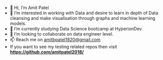 - 👋 Hi, I’m Amit Patel
- 👀 I’m interested in working with Data and desire to learn in depth of Data cleansing and make visualisation through graphs and machine learning models.
- 🌱 I’m currently studying Data Science bootcamp at HyperionDev.
- 💞️ I’m looking to collaborate on data engineer level.
- 📫 Reach me on amitbpatel1820@gmail.com
- If you want to see my testing related repos then visit **https://github.com/amitpatel2018/**

<!---
amitpatel2024/amitpatel2024 is a ✨ special ✨ repository because its `README.md` (this file) appears on your GitHub profile.
You can click the Preview link to take a look at your changes.
--->
